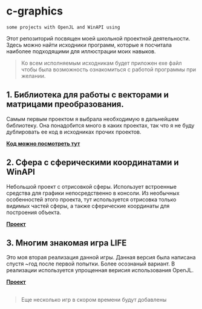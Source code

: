 # c-graphics
`some projects with OpenJL and WinAPI using`


Этот репозиторий посвящен моей школьной проектной деятельности. Здесь можно найти исходники программ, которые я посчитала наиболее подходящими для иллюстрации моих навыков.
> Ко всем исполняемым исходникам будет приложен exe файл чтобы была возможность ознакомиться с работой программы при желании.

## 1. Библиотека для работы с векторами и матрицами преобразования.
Самым первым проектом я выбрала необходимую в дальнейшем библиотеку. Она понадобится много в каких проектах, так что я не буду дублировать ее код в исходниках прочих проектов.

[__Код можно посмотреть тут__](MTH.H) 

## 2. Сфера с сферическими координатами и WinAPI 
Небольшой проект с отрисовкой сферы. Использует встроенные средства для графики непосредственно в консоли. Из необычных особенностей этого проекта, тут используется отрисовка только видимых частей сферы, а также сферические координаты для построения объекта.

[__Проект__](globe/)

## 3. Многим знакомая игра LIFE
Это моя вторая реализация данной игры. Данная версия была написана спустя ~год после первой попытки. Более осознаный вариант. В реализации используется упрощенная верисия использования OpenJL.

[__Проект__](life/)

##
> Еще несколько игр в скором времени будут добавлены
